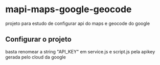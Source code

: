 # mapi-maps-google-geocode
projeto para estudo de configurar api do maps e geocode do google

## Configurar o projeto
basta renomear a string "API_KEY" em service.js e script.js pela apikey gerada pelo cloud da google